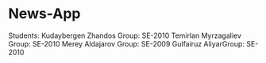 # News-App

Students: 
Kudaybergen Zhandos Group: SE-2010
Temirlan Myrzagaliev Group: SE-2010
Merey Aldajarov Group: SE-2009
Gulfairuz AliyarGroup: SE-2010



